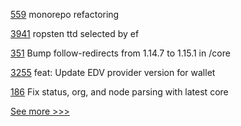 
[559](https://github.com/hyperledger-labs/blockchain-carbon-accounting/pull/559) monorepo refactoring

[3941](https://github.com/hyperledger/besu/pull/3941) ropsten ttd selected by ef

[351](https://github.com/hyperledger/aries-mobile-agent-react-native/pull/351) Bump follow-redirects from 1.14.7 to 1.15.1 in /core

[3255](https://github.com/hyperledger/aries-framework-go/pull/3255) feat: Update EDV provider version for wallet

[186](https://github.com/hyperledger/firefly-ui/pull/186) Fix status, org, and node parsing with latest core


[See more >>>](https://start-here.hyperledger.org/pull-requests)
